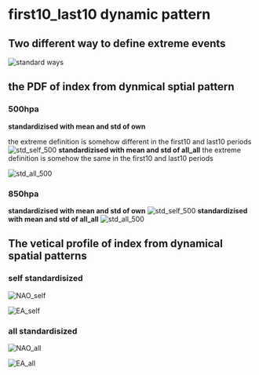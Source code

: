 # first10_last10 dynamic pattern


## Two different way to define extreme events
![standard ways](plots/first10_last10/standard_ways.png)

## the PDF of index from dynmical sptial pattern
### 500hpa
**standardizised with mean and std of own**

the extreme definition is somehow different in the first10 and last10 periods
![std_self_500](plots/first10_last10/dynamic_wholetime_std/hist_std_self_500hpa.png)
**standardizised with mean and std of all_all**
 the extreme definition is somehow the same in the first10 and last10 periods

 ![std_all_500](plots/first10_last10/dynamic_wholetime_std/hist_std_all_500hpa.png)

### 850hpa
**standardizised with mean and std of own**
![std_self_500](plots/first10_last10/dynamic_wholetime_std/hist_std_self_850hpa.png)
 **standardizised with mean and std of all_all**
 ![std_all_500](plots/first10_last10/dynamic_wholetime_std/hist_std_all_850hpa.png)
 
## The vetical profile of index from dynamical spatial patterns
### self standardisized
![NAO_self](plots/first10_last10/dynamic_wholetime_std/NAO_self.png)

![EA_self](plots/first10_last10/dynamic_wholetime_std/EA_self.png)


### all standardisized
![NAO_all](plots/first10_last10/dynamic_wholetime_std/NAO_all.png)

![EA_all](plots/first10_last10/dynamic_wholetime_std/EA_all.png)


